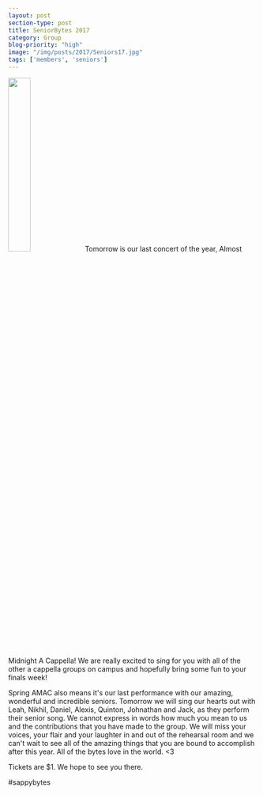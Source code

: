 ```yaml
---
layout: post
section-type: post
title: SeniorBytes 2017
category: Group
blog-priority: "high"
image: "/img/posts/2017/Seniors17.jpg"
tags: ['members', 'seniors']
---
```

<img class="titlepic" src="{{site.baseurl}}/img/posts/2017/Seniors17.jpg" width="30%">
Tomorrow is our last concert of the year, Almost Midnight A Cappella! We are really excited to sing for you with all of the other a cappella groups on campus and hopefully bring some fun to your finals week!

Spring AMAC also means it's our last performance with our amazing, wonderful and incredible seniors. Tomorrow we will sing our hearts out with Leah, Nikhil, Daniel, Alexis, Quinton, Johnathan and Jack, as they perform their senior song. We cannot express in words how much you mean to us and the contributions that you have made to the group. We will miss your voices, your flair and your laughter in and out of the rehearsal room and we can't wait to see all of the amazing things that you are bound to accomplish after this year. All of the bytes love in the world. <3 

Tickets are $1. We hope to see you there. 

#sappybytes